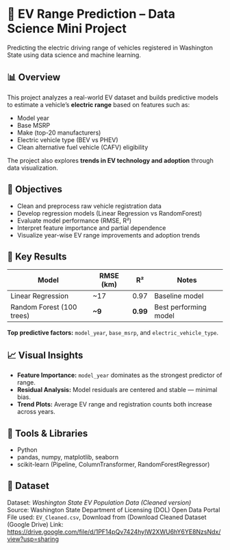 # 🚗 EV Range Prediction – Data Science Mini Project

Predicting the electric driving range of vehicles registered in Washington State using data science and machine learning.

## 📊 Overview
This project analyzes a real-world EV dataset and builds predictive models to estimate a vehicle’s **electric range** based on features such as:
- Model year  
- Base MSRP  
- Make (top-20 manufacturers)  
- Electric vehicle type (BEV vs PHEV)  
- Clean alternative fuel vehicle (CAFV) eligibility  

The project also explores **trends in EV technology and adoption** through data visualization.

## 🧠 Objectives
- Clean and preprocess raw vehicle registration data  
- Develop regression models (Linear Regression vs RandomForest)  
- Evaluate model performance (RMSE, R²)  
- Interpret feature importance and partial dependence  
- Visualize year-wise EV range improvements and adoption trends  

## 🧮 Key Results
| Model | RMSE (km) | R² | Notes |
|--------|------------|------|--------|
| Linear Regression | ~17 | 0.97 | Baseline model |
| Random Forest (100 trees) | **~9** | **0.99** | Best performing model |

**Top predictive factors:** `model_year`, `base_msrp`, and `electric_vehicle_type`.

## 📈 Visual Insights
- **Feature Importance:** `model_year` dominates as the strongest predictor of range.  
- **Residual Analysis:** Model residuals are centered and stable — minimal bias.  
- **Trend Plots:** Average EV range and registration counts both increase across years.

## 🧰 Tools & Libraries
- Python  
- pandas, numpy, matplotlib, seaborn  
- scikit-learn (Pipeline, ColumnTransformer, RandomForestRegressor)

## 🧾 Dataset
Dataset: *Washington State EV Population Data (Cleaned version)*  
Source: Washington State Department of Licensing (DOL) Open Data Portal  
File used: `EV_Cleaned.csv`, Download from (Download Cleaned Dataset (Google Drive) Link: https://drive.google.com/file/d/1PF14pQv7424hyIW2XWU6hY6YE8NzsNdx/view?usp=sharing
